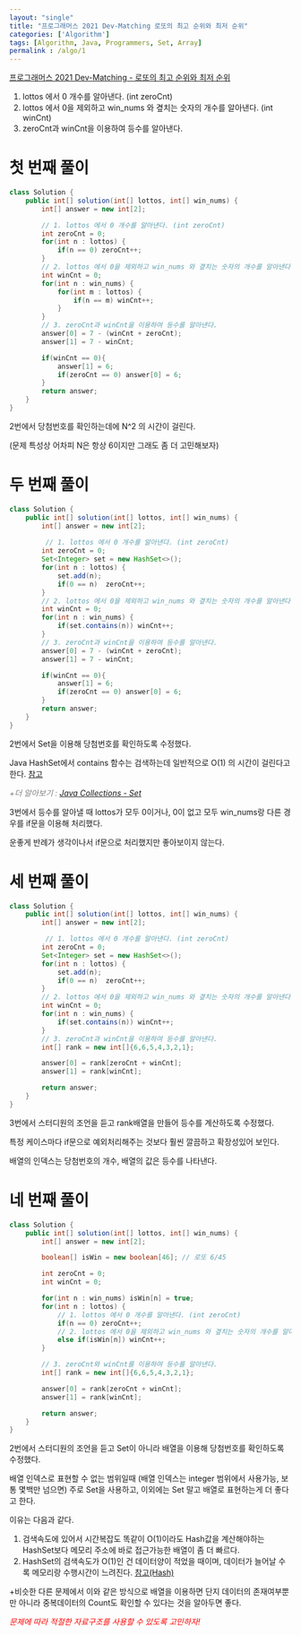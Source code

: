 ```yaml
---
layout: "single"
title: "프로그래머스 2021 Dev-Matching 로또의 최고 순위와 최저 순위"
categories: ['Algorithm']
tags: [Algorithm, Java, Programmers, Set, Array]
permalink : /algo/1
---
```


[프로그래머스 2021 Dev-Matching - 로또의 최고 순위와 최저 순위](https://programmers.co.kr/learn/courses/30/lessons/77484)

1. lottos 에서 0 개수를 알아낸다. (int zeroCnt)
2. lottos 에서 0을 제외하고 win_nums 와 곂치는 숫자의 개수를 알아낸다. (int winCnt)
3. zeroCnt과 winCnt을 이용하여 등수를 알아낸다.

# 첫 번째 풀이

```java
class Solution {
    public int[] solution(int[] lottos, int[] win_nums) {
        int[] answer = new int[2];

        // 1. lottos 에서 0 개수를 알아낸다. (int zeroCnt)
        int zeroCnt = 0;
        for(int n : lottos) {
            if(n == 0) zeroCnt++;
        }
        // 2. lottos 에서 0을 제외하고 win_nums 와 곂치는 숫자의 개수를 알아낸다. (int winCnt)
        int winCnt = 0;
        for(int n : win_nums) {
            for(int m : lottos) {
                if(n == m) winCnt++;
            }
        }
        // 3. zeroCnt과 winCnt을 이용하여 등수를 알아낸다.
        answer[0] = 7 - (winCnt + zeroCnt);
        answer[1] = 7 - winCnt;

        if(winCnt == 0){
            answer[1] = 6;
            if(zeroCnt == 0) answer[0] = 6;
        }
        return answer;
    }
}
```

2번에서 당첨번호를 확인하는데에 N^2 의 시간이 걸린다.

(문제 특성상 어차피 N은 항상 6이지만 그래도 좀 더 고민해보자)

# 두 번째 풀이

```java
class Solution {
    public int[] solution(int[] lottos, int[] win_nums) {
        int[] answer = new int[2];
         
         // 1. lottos 에서 0 개수를 알아낸다. (int zeroCnt)
        int zeroCnt = 0;
        Set<Integer> set = new HashSet<>();
        for(int n : lottos) {
            set.add(n);
            if(0 == n)  zeroCnt++;
        }
        // 2. lottos 에서 0을 제외하고 win_nums 와 곂치는 숫자의 개수를 알아낸다. (int winCnt)
        int winCnt = 0;
        for(int n : win_nums) {
            if(set.contains(n)) winCnt++;
        }
        // 3. zeroCnt과 winCnt을 이용하여 등수를 알아낸다.
        answer[0] = 7 - (winCnt + zeroCnt);
        answer[1] = 7 - winCnt;

        if(winCnt == 0){
            answer[1] = 6;
            if(zeroCnt == 0) answer[0] = 6;
        }
        return answer;
    }
}
```
2번에서 Set을 이용해 당첨번호를 확인하도록 수정했다.

Java HashSet에서 contains 함수는 검색하는데 일반적으로 O(1) 의 시간이 걸린다고 한다. [참고](https://gist.github.com/FedericoPonzi/8d5094dbae33cbb94536a73f62d1c1a0)

<span style="color:gray">*+더 알아보기 : [Java Collections - Set]()*</span>

3번에서 등수를 알아낼 때 lottos가 모두 0이거나, 0이 없고 모두 win_nums랑 다른 경우를 if문을 이용해 처리했다.

운좋게 반례가 생각이나서 if문으로 처리했지만 좋아보이지 않는다.

# 세 번째 풀이

```java
class Solution {
    public int[] solution(int[] lottos, int[] win_nums) {
        int[] answer = new int[2];

         // 1. lottos 에서 0 개수를 알아낸다. (int zeroCnt)
        int zeroCnt = 0;
        Set<Integer> set = new HashSet<>();
        for(int n : lottos) {
            set.add(n);
            if(0 == n)  zeroCnt++;
        }
        // 2. lottos 에서 0을 제외하고 win_nums 와 곂치는 숫자의 개수를 알아낸다. (int winCnt)
        int winCnt = 0;
        for(int n : win_nums) {
            if(set.contains(n)) winCnt++;
        }
        // 3. zeroCnt과 winCnt을 이용하여 등수를 알아낸다.
        int[] rank = new int[]{6,6,5,4,3,2,1};

        answer[0] = rank[zeroCnt + winCnt];
        answer[1] = rank[winCnt];

        return answer;
    }
}
```

3번에서 스터디원의 조언을 듣고 rank배열을 만들어 등수를 계산하도록 수정했다.

특정 케이스마다 if문으로 예외처리해주는 것보다 훨씬 깔끔하고 확장성있어 보인다.

배열의 인덱스는 당첨번호의 개수, 배열의 값은 등수를 나타낸다.

# 네 번째 풀이

```java
class Solution {
    public int[] solution(int[] lottos, int[] win_nums) {
        int[] answer = new int[2];

        boolean[] isWin = new boolean[46]; // 로또 6/45

        int zeroCnt = 0;
        int winCnt = 0;

        for(int n : win_nums) isWin[n] = true;
        for(int n : lottos) {
            // 1. lottos 에서 0 개수를 알아낸다. (int zeroCnt)
            if(n == 0) zeroCnt++;
            // 2. lottos 에서 0을 제외하고 win_nums 와 곂치는 숫자의 개수를 알아낸다. (int winCnt)
            else if(isWin[n]) winCnt++;
        }

        // 3. zeroCnt와 winCnt를 이용하여 등수를 알아낸다.
        int[] rank = new int[]{6,6,5,4,3,2,1};

        answer[0] = rank[zeroCnt + winCnt];
        answer[1] = rank[winCnt];

        return answer;
    }
}
```

2번에서 스터디원의 조언을 듣고 Set이 아니라 배열을 이용해 당첨번호를 확인하도록 수정했다.

배열 인덱스로 표현할 수 없는 범위일때 (배열 인덱스는 integer 범위에서 사용가능, 보통 몇백만 넘으면) 주로 Set을 사용하고, 이외에는 Set 말고 배열로 표현하는게 더 좋다고 한다.

이유는 다음과 같다.
1. 검색속도에 있어서 시간복잡도 똑같이 O(1)이라도 Hash값을 계산해야하는 HashSet보다 메모리 주소에 바로 접근가능한 배열이 좀 더 빠르다. 
2. HashSet의 검색속도가 O(1)인 건 데이터양이 적었을 때이며, 데이터가 늘어날 수록 메모리랑 수행시간이 느려진다. [참고(Hash)]()

+비슷한 다른 문제에서 이와 같은 방식으로 배열을 이용하면 단지 데이터의 존재여부뿐만 아니라 중복데이터의 Count도 확인할 수 있다는 것을 알아두면 좋다.

*<span style="color:red">문제에 따라 적절한 자료구조를 사용할 수 있도록 고민하자!</span>*